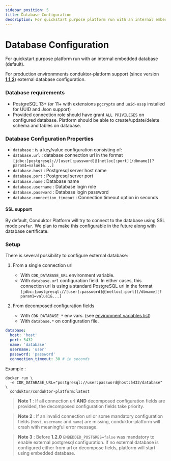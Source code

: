 ```yaml
---
sidebar_position: 5
title: Database Configuration
description: For quickstart purpose platform run with an internal embedded database (default).
---
```


# Database Configuration

For quickstart purpose platform run with an internal embedded database (default).

For production environmnents conduktor-platform support (since version [**1.1.2**](https://github.com/conduktor/conduktor-platform/blob/main/CHANGELOG.md#112-2022-10-20)) external database configuration.

### Database requirements

- PostgreSQL 13+ (or 11+ with extensions `pgcrypto` and `uuid-ossp` installed for UUID and Json support)
- Provided connection role should have grant `ALL PRIVILEGES` on configured database. Platform should be able to create/update/delete schema and tables on database.

### Database Configuration Properties

- `database` : is a key/value configuration consisting of:
- `database.url` : database connection url in the format `[jdbc:]postgresql://[user[:password]@]netloc[:port][/dbname][?param1=value1&...]`
- `database.host` : Postgresql server host name
- `database.port` : Postgresql server port
- `database.name` : Database name
- `database.username` : Database login role
- `database.password` : Database login password
- `database.connection_timeout` : Connection timeout option in seconds

#### SSL support

By default, Conduktor Platform will try to connect to the database using SSL mode `prefer`. 
We plan to make this configurable in the future along with database certificate.

### Setup

There is several possibility to configure external database:

1. From a single connection url

   - With `CDK_DATABASE_URL` environment variable.
   - With `database.url` configuration field.
     In either cases, this connection url is using a standard PostgreSQL url in the format `[jdbc:]postgresql://[user[:password]@]netloc[:port][/dbname][?param1=value1&...]`

2. From decomposed configuration fields
   - With `CDK_DATABASE_*` env vars. (see [environment variables list](#configuration-using-environment-variables))
   - With `database.*` on configuration file.

```yaml
database:
  host: 'host'
  port: 5432
  name: 'database'
  username: 'user'
  password: 'password'
  connection_timeout: 30 # in seconds
```

Example :

```shell
docker run \
  -e CDK_DATABASE_URL="postgresql://user:password@host:5432/database" \
  conduktor/conduktor-platform:latest
```

> **Note 1** : If all connection url **AND** decomposed configuration fields are provided, the decomposed configuration fields take priority.

> **Note 2** : If an invalid connection url or some mandatory configuration fields (`host`, `username` and `name`) are missing, conduktor-platform will crash with meaningful error message.

> **Note 3** : Before **1.2.0** `EMBEDDED_POSTGRES=false` was mandatory to enable external postgresql configuration. If no external database is configured either from url or decompose fields, platform will start using embedded database.
